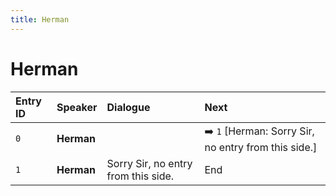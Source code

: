 ```yaml
---
title: Herman
---
```


# Herman


| Entry ID | Speaker | Dialogue | Next |
| :------- | :------ | :------- | :------------ |
| `0` | **Herman** |  | ➡️ `1` \[Herman: Sorry Sir, no entry from this side\.\] |
| `1` | **Herman** | Sorry Sir, no entry from this side\. | End |

